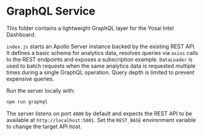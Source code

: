 # GraphQL Service

This folder contains a lightweight GraphQL layer for the Yosai Intel Dashboard.

`index.js` starts an Apollo Server instance backed by the existing REST API. It
defines a basic schema for analytics data, resolves queries via `axios` calls to
the REST endpoints and exposes a subscription example. `DataLoader` is used to
batch requests when the same analytics data is requested multiple times during a
single GraphQL operation. Query depth is limited to prevent expensive queries.

Run the server locally with:

```bash
npm run graphql
```

The server listens on port `4000` by default and expects the REST API to be
available at `http://localhost:5001`. Set the `REST_BASE` environment variable to
change the target API host.
